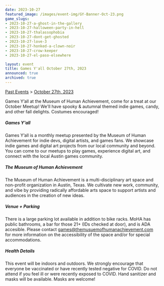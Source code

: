 ```yaml
---
date: 2023-10-27
featured_image: /images/event-img/GY-Banner-Oct-23.png
game_slugs:
- 2023-10-27-a-ghost-in-the-gallery
- 2023-10-27-halloween-party-in-hell
- 2023-10-27-thalassophobia
- 2023-10-27-dont-get-ghosted
- 2023-10-27-love-3
- 2023-10-27-honked-a-clown-noir
- 2023-10-27-crow-keeper
- 2023-10-27-el-paso-elsewhere

layout: event
title: Games Y'all October 27th, 2023
announced: true
archived: true
---
```


[Past Events](../html/events.html) > [October 27th, 2023](event-october-2023.html)

Games Y’all at the Museum of Human Achievement, come for a treat at our October Meetup! We'll have spooky & autumnal themed indie games, candy, and other fall delights. Costumes encouraged!

##### Games Y'all

Games Y’all is a monthly meetup presented by the Museum of Human Achievement for indie devs, digital artists, and games fans. We showcase indie games and digital art projects from our local community and beyond. You can come to our meetups to play games, experience digital art, and connect with the local Austin games community.

##### The Museum of Human Achievement

The Museum of Human Achievement is a multi-disciplinary art space and non-profit organization in Austin, Texas. We cultivate new work, community, and vibe by providing radically affordable arts space to support artists and audiences in the creation of new ideas.

##### Venue + Parking

There is a large parking lot available in addition to bike racks. MoHA has public bathrooms, a bar for those 21+ (IDs checked at door), and is ADA accesible. Please contact <games@themusuemofhumanachievement.com> for more information on the accessibility of the space and/or for special accommodations.

##### Health Details

This event will be indoors and outdoors. We strongly encourage that everyone be vaccinated or have recently tested negative for COVID. Do not attend if you feel ill or were recently exposed to COVID. Hand sanitizer and masks will be available. Masks are welcome!
